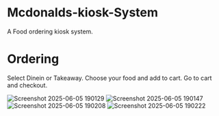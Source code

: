 # Mcdonalds-kiosk-System
A Food ordering kiosk system.

# Ordering
Select Dinein or Takeaway.
Choose your food and add to cart.
Go to cart and checkout.

![Screenshot 2025-06-05 190129](https://github.com/user-attachments/assets/879cb828-bb76-45e3-b573-667a87dba76e)
![Screenshot 2025-06-05 190147](https://github.com/user-attachments/assets/bce746b1-2e58-4c7d-beea-f0502b1096b9)
![Screenshot 2025-06-05 190208](https://github.com/user-attachments/assets/9c15777b-8b5b-4b20-957b-ea4874fcc552)
![Screenshot 2025-06-05 190222](https://github.com/user-attachments/assets/ec24c9c3-59f8-4e4b-96e6-8eef4f30f9ce)



